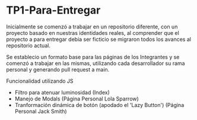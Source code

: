 # TP1-Para-Entregar
Inicialmente se comenzó a trabajar en un repositorio diferente, con un proyecto basado en 
nuestras identidades reales, al comprender que el proyecto a para entregar debia ser ficticio se migraron todos los avances al repositorio actual.

Se establecio un formato base para las páginas de los Integrantes y se comenzó a trabajar en las mismas, utilizando cada desarrollador su rama personal y generando pull request a main.

Funcionalidad utilizando JS
- Filtro para atenuar luminosidad (Index)
- Manejo de Modals (Página Personal Lola Sparrow)
- Tranformación dinámica de botón (apodado el 'Lazy Button') (Página Personal Jack Smith)